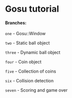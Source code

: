 # Gosu tutorial

#### Branches:

`one` - Gosu::Window

`two` - Static ball object

`three` - Dynamic ball object

`four` - Coin object

`five` - Collection of coins

`six` - Collision detection

`seven` - Scoring and game over